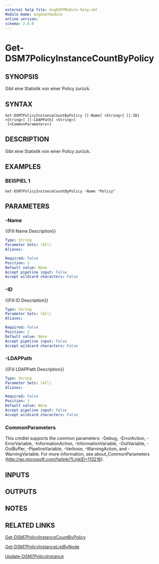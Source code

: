 ```yaml
---
external help file: msgDSM7Module-help.xml
Module Name: msgdsm7module
online version:
schema: 2.0.0
---
```


# Get-DSM7PolicyInstanceCountByPolicy

## SYNOPSIS
Gibt eine Statistik von einer Policy zurück.

## SYNTAX

```
Get-DSM7PolicyInstanceCountByPolicy [[-Name] <String>] [[-ID] <String>] [[-LDAPPath] <String>]
 [<CommonParameters>]
```

## DESCRIPTION
Gibt eine Statistik von einer Policy zurück.

## EXAMPLES

### BEISPIEL 1
```
Get-DSM7PolicyInstanceCountByPolicy -Name "Policy"
```

## PARAMETERS

### -Name
{{Fill Name Description}}

```yaml
Type: String
Parameter Sets: (All)
Aliases:

Required: False
Position: 1
Default value: None
Accept pipeline input: False
Accept wildcard characters: False
```

### -ID
{{Fill ID Description}}

```yaml
Type: String
Parameter Sets: (All)
Aliases:

Required: False
Position: 2
Default value: None
Accept pipeline input: False
Accept wildcard characters: False
```

### -LDAPPath
{{Fill LDAPPath Description}}

```yaml
Type: String
Parameter Sets: (All)
Aliases:

Required: False
Position: 3
Default value: None
Accept pipeline input: False
Accept wildcard characters: False
```

### CommonParameters
This cmdlet supports the common parameters: -Debug, -ErrorAction, -ErrorVariable, -InformationAction, -InformationVariable, -OutVariable, -OutBuffer, -PipelineVariable, -Verbose, -WarningAction, and -WarningVariable.
For more information, see about_CommonParameters (http://go.microsoft.com/fwlink/?LinkID=113216).

## INPUTS

## OUTPUTS

## NOTES

## RELATED LINKS

[Get-DSM7PolicyInstanceCountByPolicy]()

[Get-DSM7PolicyInstanceListByNode]()

[Update-DSM7PolicyInstance]()

